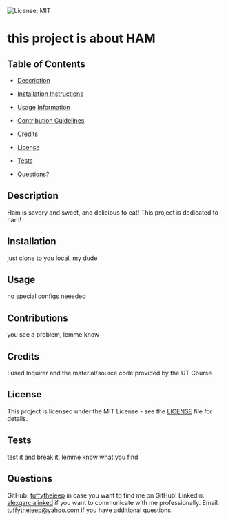 
![License: MIT](https://img.shields.io/badge/License-MIT-yellow.svg)

# this project is about HAM

## Table of Contents

- [Description](#my-description)

- [Installation Instructions](#my-installation)

- [Usage Information](#my-usage)

- [Contribution Guidelines](#my-contributions)

- [Credits](#my-credits)

- [License](#my-license)

- [Tests](#my-tests)

- [Questions?](#my-questions)

## Description <a name="my-description"></a>
Ham is savory and sweet, and delicious to eat! This project is dedicated to ham!

## Installation <a name="my-installation"></a>
just clone to you local, my dude

## Usage <a name="my-usage"></a>
no special configs neeeded

## Contributions <a name="my-contributions"></a>
you see a problem, lemme know

## Credits <a name="my-credits"></a>
I used Inquirer and the material/source code provided by the UT Course 

## License <a name="my-license"></a>
This project is licensed under the MIT License - see the [LICENSE](LICENSE) file for details.

## Tests <a name="my-tests"></a>
test  it and break it, lemme know what you find

## Questions <a name="my-questions"></a>
GitHub: <a href="https://github.com/tuffythejeep">tuffythejeep</a> in case you want to find me on GitHub!
LinkedIn: <a href="https://www.linkedin.com/in/alexgarcialinked">alexgarcialinked</a> if you want to communicate with me professionally.
Email: <a href="mailto:tuffythejeep@yahoo.com">tuffythejeep@yahoo.com</a> if you have additional questions.
    